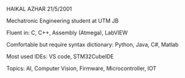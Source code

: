 HAIKAL AZHAR
21/5/2001

Mechatronic Engineering student at UTM JB

Fluent in:
C, C++, Assembly (Atmega), LabVIEW

Comfortable but require syntax dictionary:
Python, Java, C#, Matlab

Most used IDEs:
VS code, STM32CubeIDE

Topics:
AI, Computer Vision, Firmware, Microcontroller, IOT
